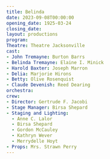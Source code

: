 ```yaml
---
title: Belinda
date: 2023-09-08T00:00:00
opening_date: 1925-03-24
closing_date:
layout: productions
program:
Theatre: Theatre Jacksonville
cast:
- John Tremayne: Burton Barrs
- Belinda Tremayne: Elaine I. Minick
- Harold Baxter: Joseph Marron
- Delia: Marjorie Hirons
- Betty: Olive Rosenquist
- Claude Devenish: Reed Dearing
orchestra:
crew:
- Director: Gertrude F. Jacobi
- Stage Manager: Birsa Shepard
- Staging and Lighting:
  - Anne C. Lalor
  - Birsa Shepard
  - Gordon McCauley
  - Kathryn Wever
  - Merrydelle Hoyt
- Props: Mrs. Strawn Perry
---
```


